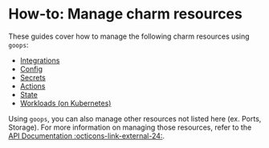 # How-to: Manage charm resources

These guides cover how to manage the following charm resources using `goops`:

- [Integrations](integrations.md)
- [Config](config.md)
- [Secrets](secrets.md)
- [Actions](actions.md)
- [State](state.md)
- [Workloads (on Kubernetes)](workloads_on_k8s.md)

Using `goops`, you can also manage other resources not listed here (ex. Ports, Storage). For more information on managing those resources, refer to the [API Documentation :octicons-link-external-24:](https://pkg.go.dev/github.com/gruyaume/goops).

